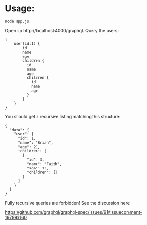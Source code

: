 # Usage:

```node app.js```

Open up http://localhost:4000/graphql. Query the users:

```
{
    user(id:1) {
        id
        name
        age
        children {
          id
          name
          age
          children {
            id
            name
            age
          }
        }
    }
}
```

You should get a recursive listing matching this structure:

```
{
  "data": {
    "user": {
      "id": 1,
      "name": "Brian",
      "age": 21,
      "children": [
        {
          "id": 3,
          "name": "Faith",
          "age": 23,
          "children": []
        }
      ]
    }
  }
}
```


Fully recursive queries are forbidden! See the discussion here:

https://github.com/graphql/graphql-spec/issues/91#issuecomment-197999160

